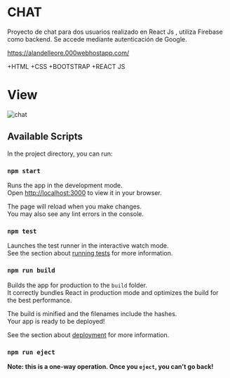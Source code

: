 # CHAT
Proyecto de chat para dos usuarios realizado en React Js , utiliza Firebase como backend. Se accede mediante autenticación de Google.

https://alandelleore.000webhostapp.com/

+HTML
+CSS
+BOOTSTRAP
+REACT JS

# View
![chat](https://user-images.githubusercontent.com/84545725/180111738-fbbf77f6-fbb4-437c-a6e0-8de7cedf3319.jpg)

## Available Scripts

In the project directory, you can run:

### `npm start`

Runs the app in the development mode.\
Open [http://localhost:3000](http://localhost:3000) to view it in your browser.

The page will reload when you make changes.\
You may also see any lint errors in the console.

### `npm test`

Launches the test runner in the interactive watch mode.\
See the section about [running tests](https://facebook.github.io/create-react-app/docs/running-tests) for more information.

### `npm run build`

Builds the app for production to the `build` folder.\
It correctly bundles React in production mode and optimizes the build for the best performance.

The build is minified and the filenames include the hashes.\
Your app is ready to be deployed!

See the section about [deployment](https://facebook.github.io/create-react-app/docs/deployment) for more information.

### `npm run eject`

**Note: this is a one-way operation. Once you `eject`, you can't go back!**

